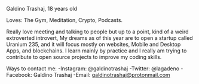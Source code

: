 Galdino Trashaj, 18 years old

Loves: The Gym, Meditation, Crypto, Podcasts.

  Really love meeting and talking to people but up to a point, kind of a weird extroverted introvert, My dreams as of this year are to open a startup
 called Uranium 235, and it will focus mostly on websites, Mobile and Desktop Apps, and blockchains. I learn mainly by practice and I really am trying to 
 contribute to open source projects to improve my coding skills. 

Ways to contact me: 
 -Instagram: @galdinotrashaj
 -Twitter: @lagadeno
 -Facebook: Galdino Trashaj
 -Email: galdinotrashaj@protonmail.com
 
